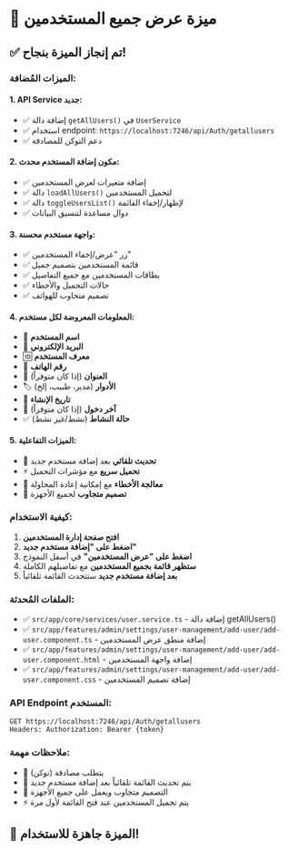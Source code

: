 # 👥 ميزة عرض جميع المستخدمين

## ✅ تم إنجاز الميزة بنجاح!

### الميزات المُضافة:

#### 1. **API Service جديد:**
- ✅ إضافة دالة `getAllUsers()` في `UserService`
- ✅ استخدام endpoint: `https://localhost:7246/api/Auth/getallusers`
- ✅ دعم التوكن للمصادقة

#### 2. **مكون إضافة المستخدم محدث:**
- ✅ إضافة متغيرات لعرض المستخدمين
- ✅ دالة `loadAllUsers()` لتحميل المستخدمين
- ✅ دالة `toggleUsersList()` لإظهار/إخفاء القائمة
- ✅ دوال مساعدة لتنسيق البيانات

#### 3. **واجهة مستخدم محسنة:**
- ✅ زر "عرض/إخفاء المستخدمين"
- ✅ قائمة المستخدمين بتصميم جميل
- ✅ بطاقات المستخدمين مع جميع التفاصيل
- ✅ حالات التحميل والأخطاء
- ✅ تصميم متجاوب للهواتف

#### 4. **المعلومات المعروضة لكل مستخدم:**
- 👤 **اسم المستخدم**
- 📧 **البريد الإلكتروني**
- 🆔 **معرف المستخدم**
- 📱 **رقم الهاتف**
- 📍 **العنوان** (إذا كان متوفراً)
- 🏷️ **الأدوار** (مدير، طبيب، إلخ)
- 📅 **تاريخ الإنشاء**
- 🔐 **آخر دخول** (إذا كان متوفراً)
- ✅ **حالة النشاط** (نشط/غير نشط)

#### 5. **الميزات التفاعلية:**
- 🔄 **تحديث تلقائي** بعد إضافة مستخدم جديد
- ⚡ **تحميل سريع** مع مؤشرات التحميل
- 🚨 **معالجة الأخطاء** مع إمكانية إعادة المحاولة
- 📱 **تصميم متجاوب** لجميع الأجهزة

### كيفية الاستخدام:

1. **افتح صفحة إدارة المستخدمين**
2. **اضغط على "إضافة مستخدم جديد"**
3. **اضغط على "عرض المستخدمين"** في أسفل النموذج
4. **ستظهر قائمة بجميع المستخدمين** مع تفاصيلهم الكاملة
5. **بعد إضافة مستخدم جديد** ستتحدث القائمة تلقائياً

### الملفات المُحدثة:

- ✅ `src/app/core/services/user.service.ts` - إضافة دالة getAllUsers()
- ✅ `src/app/features/admin/settings/user-management/add-user/add-user.component.ts` - إضافة منطق عرض المستخدمين
- ✅ `src/app/features/admin/settings/user-management/add-user/add-user.component.html` - إضافة واجهة المستخدمين
- ✅ `src/app/features/admin/settings/user-management/add-user/add-user.component.css` - إضافة تصميم المستخدمين

### API Endpoint المستخدم:
```
GET https://localhost:7246/api/Auth/getallusers
Headers: Authorization: Bearer {token}
```

### ملاحظات مهمة:
- 🔐 يتطلب مصادقة (توكن)
- 🔄 يتم تحديث القائمة تلقائياً بعد إضافة مستخدم جديد
- 📱 التصميم متجاوب ويعمل على جميع الأجهزة
- ⚡ يتم تحميل المستخدمين عند فتح القائمة لأول مرة

## 🎉 الميزة جاهزة للاستخدام!
